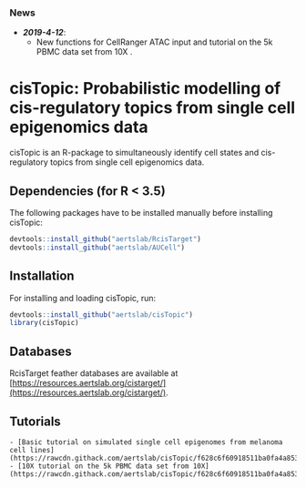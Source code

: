 ### News
  - ***2019-4-12***:
    - New functions for CellRanger ATAC input and tutorial on the 5k PBMC data set from 10X . 
      
# cisTopic: Probabilistic modelling of cis-regulatory topics from single cell epigenomics data
cisTopic is an R-package to simultaneously identify cell states and cis-regulatory topics from single cell epigenomics data.
## Dependencies (for R < 3.5)
The following packages have to be installed manually before installing cisTopic:
```r
devtools::install_github("aertslab/RcisTarget")
devtools::install_github("aertslab/AUCell")
```
## Installation
For installing and loading cisTopic, run:
```r
devtools::install_github("aertslab/cisTopic")
library(cisTopic)
```
## Databases
RcisTarget feather databases are available at [https://resources.aertslab.org/cistarget/](https://resources.aertslab.org/cistarget/).

## Tutorials
 	- [Basic tutorial on simulated single cell epigenomes from melanoma cell lines](https://rawcdn.githack.com/aertslab/cisTopic/f628c6f60918511ba0fa4a85366ebf52db5940f7/vignettes/CompleteAnalysis.html).
	- [10X tutorial on the 5k PBMC data set from 10X](https://rawcdn.githack.com/aertslab/cisTopic/f628c6f60918511ba0fa4a85366ebf52db5940f7/vignettes/10X_workflow.html).